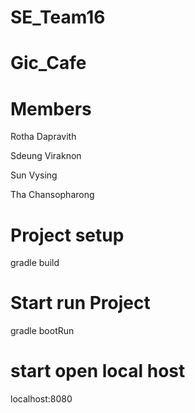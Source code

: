 # SE_Team16

# Gic_Cafe

# Members

Rotha Dapravith

Sdeung Viraknon

Sun Vysing

Tha Chansopharong

# Project setup 
gradle build

# Start run Project
gradle bootRun

# start open local host

localhost:8080
